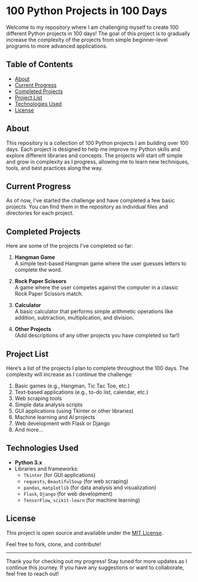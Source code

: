 # 100 Python Projects in 100 Days

Welcome to my repository where I am challenging myself to create 100 different Python projects in 100 days! The goal of this project is to gradually increase the complexity of the projects from simple beginner-level programs to more advanced applications.

## Table of Contents

- [About](#about)
- [Current Progress](#current-progress)
- [Completed Projects](#completed-projects)
- [Project List](#project-list)
- [Technologies Used](#technologies-used)
- [License](#license)

## About

This repository is a collection of 100 Python projects I am building over 100 days. Each project is designed to help me improve my Python skills and explore different libraries and concepts. The projects will start off simple and grow in complexity as I progress, allowing me to learn new techniques, tools, and best practices along the way.

## Current Progress

As of now, I've started the challenge and have completed a few basic projects. You can find them in the repository as individual files and directories for each project.

## Completed Projects

Here are some of the projects I've completed so far:

1. **Hangman Game**  
   A simple text-based Hangman game where the user guesses letters to complete the word.

2. **Rock Paper Scissors**  
   A game where the user competes against the computer in a classic Rock Paper Scissors match.

3. **Calculator**  
   A basic calculator that performs simple arithmetic operations like addition, subtraction, multiplication, and division.

4. **Other Projects**  
   (Add descriptions of any other projects you have completed so far!)

## Project List

Here’s a list of the projects I plan to complete throughout the 100 days. The complexity will increase as I continue the challenge:

1. Basic games (e.g., Hangman, Tic Tac Toe, etc.)
2. Text-based applications (e.g., to-do list, calendar, etc.)
3. Web scraping tools
4. Simple data analysis scripts
5. GUI applications (using Tkinter or other libraries)
6. Machine learning and AI projects
7. Web development with Flask or Django
8. And more...

## Technologies Used

- **Python 3.x**
- Libraries and frameworks:
  - `Tkinter` (for GUI applications)
  - `requests`, `BeautifulSoup` (for web scraping)
  - `pandas`, `matplotlib` (for data analysis and visualization)
  - `Flask`, `Django` (for web development)
  - `TensorFlow`, `scikit-learn` (for machine learning)

## License

This project is open source and available under the [MIT License](LICENSE).

Feel free to fork, clone, and contribute!

---

Thank you for checking out my progress! Stay tuned for more updates as I continue this journey. If you have any suggestions or want to collaborate, feel free to reach out!

